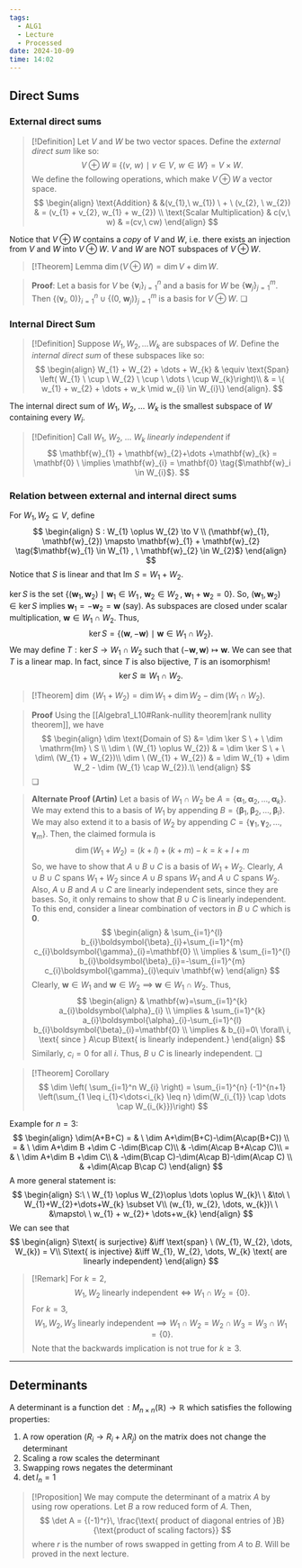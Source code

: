 ```yaml
---
tags:
  - ALG1
  - Lecture
  - Processed
date: 2024-10-09
time: 14:02
---
```

## Direct Sums

### External direct sums

>[!Definition]
>Let $V$ and $W$ be two vector spaces. Define the *external direct sum* like so:
>$$
>V \oplus W \equiv \{ (v,\ w) \ \mid \ v\in V, \ w \in W\} = V \times W.
>$$
>We define the following operations, which make $V\oplus W$ a vector space.
>$$
>\begin{align}
>\text{Addition} & &(v_{1},\  w_{1}) \ + \ (v_{2}, \ w_{2})  & = (v_{1} + v_{2}, w_{1} + w_{2}) \\ \text{Scalar Multiplication} & 
>c(v,\ w) & =(cv,\ cw)
>\end{align}
>$$

Notice that $V \oplus W$ contains a *copy* of $V$ and $W$, i.e. there exists an injection from $V$ and $W$ into $V \oplus W$. $V$ and $W$ are NOT subspaces of $V\oplus W$. 

>[!Theorem] Lemma
> $\dim (V \oplus W) = \dim V + \dim W$.
 
> **Proof**:
> Let a basis for $V$ be $\{ \mathbf{v}_{i} \}_{i=1}^n$ and a basis for $W$ be $\{ \mathbf{w}_{j} \}_{j=1}^m$.
> Then $\{ (\mathbf{v}_{i},\ 0) \}_{i=1}^{n} \cup \{ (0,\ \mathbf{w}_{j}) \}_{j=1}^m$ is a basis for $V \oplus W$. ❏

### Internal Direct Sum

>[!Definition]
> Suppose $W_{1}, W_{2}, \dots W_{k}$ are subspaces of $W$. Define the *internal direct sum* of these subspaces like so:
> $$
>\begin{align}
>W_{1} + W_{2} + \dots + W_{k}  & \equiv \text{Span} \left( W_{1} \ \cup \ W_{2} \ \cup \ \dots \ \cup W_{k}\right)\\
>& = \{ w_{1} + w_{2} + \dots + w_k \mid w_{i} \in W_{i}\}
>\end{align}.
>$$

The internal direct sum of $W_{1}, \ W_{2},\  \dots \ W_{k}$ is the smallest subspace of $W$ containing every $W_{i}$.

>[!Definition]
>Call $W_{1}, \ W_{2},\  \dots \ W_{k}$ *linearly independent* if
>$$
>\mathbf{w}_{1} + \mathbf{w}_{2}+\dots +\mathbf{w}_{k} = \mathbf{0} \ \implies \mathbf{w}_{i} = \mathbf{0} \tag{$\mathbf{w}_i \in W_{i}$}.
>$$
### Relation between external and internal direct sums
For $W_{1}, W_{2} \subseteq V$, define
$$
\begin{align}
S : W_{1} \oplus W_{2} \to V \\
(\mathbf{w}_{1}, \mathbf{w}_{2}) \mapsto \mathbf{w}_{1} + \mathbf{w}_{2} \tag{$\mathbf{w}_{1} \in W_{1} , \ \mathbf{w}_{2} \in W_{2}$}
\end{align}
$$
Notice that $S$ is linear and that $\mathrm{Im} \ S = W_{1} + W_{2}$.

$\ker S$ is the set $\{ (\mathbf{w}_{1}, \mathbf{w}_{2}) \ \mid \ \mathbf{w}_{1} \in W_{1} \, , \ \mathbf{w}_{2} \in W_{2} \, , \ \mathbf{w}_{1} + \mathbf{w}_{2} = 0 \}$. So, $(\mathbf{w}_{1}, \mathbf{w}_{2})\in\ker S$ implies $\mathbf{w}_{1}=-\mathbf{w}_{2}=\mathbf{w}$ (say). As subspaces are closed under scalar multiplication, $\mathbf{w} \in W_{1} \cap W_{2}$. Thus,
$$
\ker S = \{ (\mathbf{w}, -\mathbf{w}) \ \mid \ \mathbf{w} \in W_{1} \cap W_{2} \}.
$$
We may define $T : \ker S \to W_{1} \cap W_{2}$ such that $(-\mathbf{w}, \mathbf{w}) \mapsto \mathbf{w}$. We can see that $T$ is a linear map. In fact, since $T$ is also bijective, $T$ is an isomorphism!
$$
\ker S \cong W_{1} \cap W_{2}.
$$
>[!Theorem]
>$\dim \ (W_{1} + W_{2}) = \dim W_{1} + \dim W_2 - \dim (W_{1} \cap W_{2})$.

>**Proof**
>Using the [[Algebra1_L10#Rank-nullity theorem|rank nullity theorem]], we have
>$$
>\begin{align}
>\dim \text{Domain of S} &= \dim \ker S \ + \ \dim \mathrm{Im} \ S \\
>\dim \ (W_{1} \oplus  W_{2})  & = \dim \ker S \ + \ \dim\  (W_{1} + W_{2})\\ 
>\dim \ (W_{1} + W_{2})  & = \dim W_{1} + \dim W_2 - \dim (W_{1} \cap W_{2}).\\ 
>\end{align}
>$$
>❏

>**Alternate Proof (Artin)**
>Let a basis of $W_{1} \cap W_{2}$ be $A=\{ \boldsymbol{\alpha}_{1}, \boldsymbol{\alpha}_{2},\dots,\boldsymbol{\alpha}_{k} \}$.
>We may extend this to a basis of $W_{1}$ by appending $B=\{ \boldsymbol{\beta}_{1}, \boldsymbol{\beta}_{2}, \dots, \boldsymbol{\beta}_{l} \}$.
>We may also extend it to a basis of $W_{2}$ by appending $C=\{ \boldsymbol{\gamma}_{1}, \boldsymbol{\gamma}_{2}, \dots, \boldsymbol{\gamma}_{m} \}$.
>Then, the claimed formula is
>$$
>\dim(W_{1}+W_{2})=(k+l)+(k+m)-k=k+l+m
>$$
>So, we have to show that $A\cup B\cup C$ is a basis of $W_{1}+W_{2}$. Clearly, $A\cup B\cup C$ spans $W_{1}+W_{2}$ since $A\cup B$ spans $W_{1}$ and $A\cup C$ spans $W_{2}$. Also, $A\cup B$ and $A\cup C$ are linearly independent sets, since they are bases. So, it only remains to show that $B\cup C$ is linearly independent. To this end, consider a linear combination of vectors in $B\cup C$ which is $\mathbf{0}$.
>$$
>\begin{align}
> & \sum_{i=1}^{l} b_{i}\boldsymbol{\beta}_{i}+\sum_{i=1}^{m} c_{i}\boldsymbol{\gamma}_{i}=\mathbf{0} \\
> \implies & \sum_{i=1}^{l} b_{i}\boldsymbol{\beta}_{i}=-\sum_{i=1}^{m} c_{i}\boldsymbol{\gamma}_{i}\equiv \mathbf{w}
>\end{align}
>$$
>Clearly, $\mathbf{w}\in W_{1}$ and $\mathbf{w}\in W_{2}$ $\implies$ $\mathbf{w}\in W_{1}\cap W_{2}$. Thus, 
>$$
>\begin{align}
> & \mathbf{w}=\sum_{i=1}^{k} a_{i}\boldsymbol{\alpha}_{i} \\
>\implies &  \sum_{i=1}^{k} a_{i}\boldsymbol{\alpha}_{i}-\sum_{i=1}^{l} b_{i}\boldsymbol{\beta}_{i}=\mathbf{0} \\
>\implies & b_{i}=0\ \forall\ i, \text{ since } A\cup B\text{ is linearly independent.}
>\end{align}
>$$
>Similarly, $c_{i}=0$ for all $i$. Thus, $B\cup C$ is linearly independent. ❏

>[!Theorem] Corollary
> $$
> \dim \left( \sum_{i=1}^n W_{i} \right) = \sum_{i=1}^{n} (-1)^{n+1} \left(\sum_{1 \leq i_{1}<\dots<i_{k} \leq n} \dim(W_{i_{1}} \cap \dots \cap W_{i_{k}})\right)
> $$

Example for $n=3$: 
$$
\begin{align}
\dim(A+B+C)  = & \ \dim A+\dim(B+C)-\dim(A\cap(B+C)) \\
  = & \ \dim A+\dim B +\dim C -\dim(B\cap C)\\ & -\dim(A\cap B+A\cap C)\\ 
  = & \ \dim A+\dim B +\dim C\\
  & -\dim(B\cap C)-\dim(A\cap B)-\dim(A\cap C) \\
 & +\dim(A\cap B\cap C)
\end{align}
$$
A more general statement is:
$$
\begin{align}
S:\ \ W_{1} \oplus W_{2}\oplus \dots \oplus W_{k}\ \ &\to\ \ W_{1}+W_{2}+\dots+W_{k} \subset V\\
(w_{1}, w_{2}, \dots, w_{k})\ \ &\mapsto\ \ w_{1} + w_{2}+ \dots+w_{k}
\end{align}
$$
We can see that
$$
\begin{align}
S\text{ is surjective} &\iff \text{span} \ (W_{1}, W_{2}, \dots, W_{k}) = V\\
S\text{ is injective} &\iff W_{1}, W_{2}, \dots, W_{k} \text{ are linearly independent}
\end{align}
$$

>[!Remark]
> For $k=2$,
> $$
> W_{1}, W_{2} \text{ linearly independent} \iff W_{1} \cap W_{2} = \{0\}.
> $$
> For $k = 3$,
> $$
> W_{1}, W_{2}, W_{3} \text{ linearly independent} \implies W_{1} \cap W_{2} = W_{2} \cap W_{3} = W_{3} \cap W_{1} = \{0\}.
> $$
> Note that the backwards implication is not true for $k \geq 3$. 

---
## Determinants

A determinant is a function $\det : M_{n \times n}(\mathbb{R}) \to \mathbb{R}$ which satisfies the following properties:
1) A row operation ($R_{i} \to R_{i} + \lambda R_{j}$) on the matrix does not change the determinant
2) Scaling a row scales the determinant
3) Swapping rows negates the determinant
4) $\det I_{n} = 1$

>[!Proposition]
> We may compute the determinant of a matrix $A$ by using row operations. Let $B$ a row reduced form of $A$. Then, 
> $$
> \det A = {(-1)^r}\, \frac{\text{ product of diagonal entries of }B}{\text{product of scaling factors}}
> $$
> where $r$ is the number of rows swapped in getting from $A$ to $B$. Will be proved in the next lecture.
